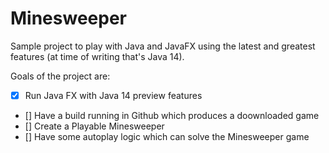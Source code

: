 # Minesweeper
Sample project to play with Java and JavaFX using the latest and greatest features (at time of writing that's Java 14).

Goals of the project are:    
 - [x] Run Java FX with Java 14 preview features
 - [] Have a build running in Github which produces a doownloaded game
 - [] Create a Playable Minesweeper
 - [] Have some autoplay logic which can solve the Minesweeper game